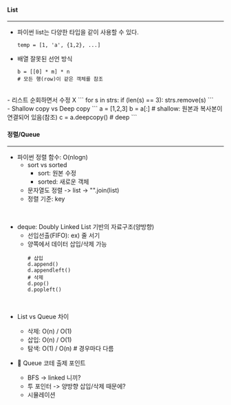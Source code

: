 #### List
---

- 파이썬 list는 다양한 타입을 같이 사용할 수 있다.
  ```
  temp = [1, 'a', {1,2}, ...]
  ```

- 배열 잘못된 선언 방식 <br>
  ```
  b = [[0] * m] * n
  # 모든 행(row)이 같은 객체를 참조
  ```
<br/>  
- 리스트 순회하면서 수정 X
  ```
  for s in strs:
	if (len(s) == 3):
		strs.remove(s)
  ```

<br/>
- Shallow copy vs Deep copy
  ```
  a = [1,2,3]
  b = a[:] # shallow: 원본과 복사본이 연결되어 있음(참조)
  c = a.deepcopy() # deep
  ```


#### 정렬/Queue
---
- 파이썬 정렬 함수: O(nlogn)
  - sort vs sorted
    - sort: 원본 수정
    - sorted: 새로운 객체
  - 문자열도 정렬 -> list -> "".join(list)
  - 정렬 기준: key
  
<br/>

- deque: Doubly Linked List 기반의 자료구조(양방향)
  - 선입선출(FIFO): ex) 줄 서기
  - 양쪽에서 데이터 삽입/삭제 가능
      ```
      # 삽입
      d.append()
      d.appendleft()
      # 삭제
      d.pop()
      d.popleft()
      ```
<br/>

- List vs Queue 차이
  - 삭제: O(n) / O(1)
  - 삽입: O(n) / O(1) 
  - 탐색: O(1) / O(n) # 경우마다 다름
 
- 📌 Queue 코테 출제 포인트
  - BFS -> linked 니끼?
  - 투 포인터 -> 양방향 삽입/삭제 때문에?
  - 시뮬레이션
      
  
  

